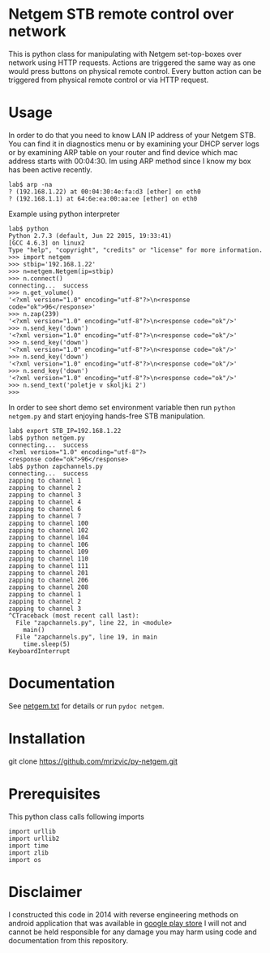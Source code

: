 # Netgem STB remote control over network

This is python class for manipulating with Netgem set-top-boxes over network using HTTP requests. Actions are triggered the same way as one would press buttons on physical remote control. Every button action can be triggered from physical remote control or via HTTP request.

# Usage

In order to do that you need to know LAN IP address of your Netgem STB. You can find it in diagnostics menu or by examining your DHCP server logs or by examining ARP table on your router and find device which mac address starts with 00:04:30. Im using ARP method since I know my box has been active recently.

```
lab$ arp -na
? (192.168.1.22) at 00:04:30:4e:fa:d3 [ether] on eth0
? (192.168.1.1) at 64:6e:ea:00:aa:ee [ether] on eth0
```

Example using python interpreter
```
lab$ python
Python 2.7.3 (default, Jun 22 2015, 19:33:41) 
[GCC 4.6.3] on linux2
Type "help", "copyright", "credits" or "license" for more information.
>>> import netgem
>>> stbip='192.168.1.22'
>>> n=netgem.Netgem(ip=stbip)
>>> n.connect()
connecting...  success
>>> n.get_volume()
'<?xml version="1.0" encoding="utf-8"?>\n<response code="ok">96</response>'
>>> n.zap(239)
'<?xml version="1.0" encoding="utf-8"?>\n<response code="ok"/>'
>>> n.send_key('down')
'<?xml version="1.0" encoding="utf-8"?>\n<response code="ok"/>'
>>> n.send_key('down')
'<?xml version="1.0" encoding="utf-8"?>\n<response code="ok"/>'
>>> n.send_key('down')
'<?xml version="1.0" encoding="utf-8"?>\n<response code="ok"/>'
>>> n.send_key('down')
'<?xml version="1.0" encoding="utf-8"?>\n<response code="ok"/>'
>>> n.send_text('poletje v skoljki 2')
>>> 
```

In order to see short demo set environment variable then run `python netgem.py` and start enjoying hands-free STB manipulation.
```
lab$ export STB_IP=192.168.1.22
lab$ python netgem.py
connecting...  success
<?xml version="1.0" encoding="utf-8"?>
<response code="ok">96</response>
lab$ python zapchannels.py 
connecting...  success
zapping to channel 1
zapping to channel 2
zapping to channel 3
zapping to channel 4
zapping to channel 6
zapping to channel 7
zapping to channel 100
zapping to channel 102
zapping to channel 104
zapping to channel 106
zapping to channel 109
zapping to channel 110
zapping to channel 111
zapping to channel 201
zapping to channel 206
zapping to channel 208
zapping to channel 1
zapping to channel 2
zapping to channel 3
^CTraceback (most recent call last):
  File "zapchannels.py", line 22, in <module>
    main()
  File "zapchannels.py", line 19, in main
    time.sleep(5)
KeyboardInterrupt
```

# Documentation

See [netgem.txt](netgem.txt) for details or run `pydoc netgem`.

# Installation

git clone https://github.com/mrizvic/py-netgem.git

# Prerequisites

This python class calls following imports
```
import urllib
import urllib2
import time
import zlib
import os
```

# Disclaimer

I constructed this code in 2014 with reverse engineering methods on android application that was available in [google play store](https://play.google.com/store/apps/details?id=netgem.siol)
I will not and cannot be held responsible for any damage you may harm using code and documentation from this repository.
